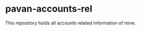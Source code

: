 pavan-accounts-rel
==================

This repository holds all accounts related information of mine.